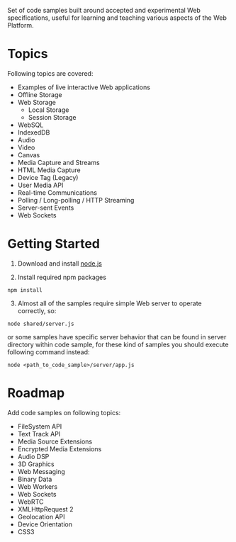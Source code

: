 ﻿Set of code samples built around accepted and experimental Web specifications, useful for learning and teaching various aspects of the Web Platform.

Topics
======
Following topics are covered:
* Examples of live interactive Web applications
* Offline Storage
 * Web Storage
   * Local Storage
   * Session Storage
 * WebSQL
 * IndexedDB
* Audio
* Video
* Canvas
* Media Capture and Streams
 * HTML Media Capture
 * Device Tag (Legacy)
 * User Media API
* Real-time Communications
 * Polling / Long-polling / HTTP Streaming
 * Server-sent Events
 * Web Sockets


Getting Started
================
1. Download and install [node.js]

2. Install required npm packages

 ```npm install```

3. Almost all of the samples require simple Web server to operate correctly, so:

 ```node shared/server.js```

 or some samples have specific server behavior that can be found in server directory within code sample, for these kind of samples you should execute following command instead:
 
 ```node <path_to_code_sample>/server/app.js```


Roadmap
=======
Add code samples on following topics:

* FileSystem API
* Text Track API
* Media Source Extensions
* Encrypted Media Extensions
* Audio DSP
* 3D Graphics
* Web Messaging
* Binary Data
* Web Workers
* Web Sockets
* WebRTC
* XMLHttpRequest 2
* Geolocation API
* Device Orientation
* CSS3


[node.js]:http://nodejs.org
